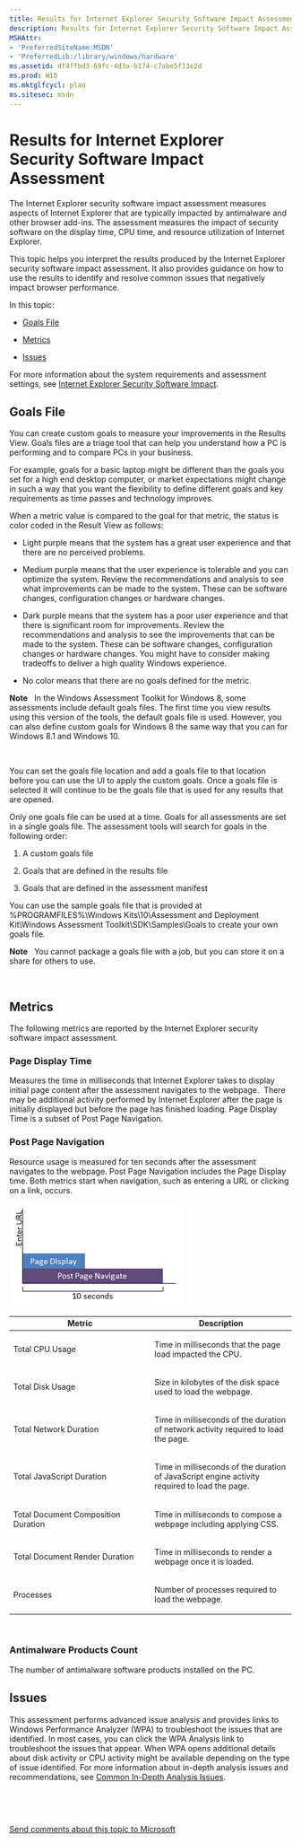 ```yaml
---
title: Results for Internet Explorer Security Software Impact Assessment
description: Results for Internet Explorer Security Software Impact Assessment
MSHAttr:
- 'PreferredSiteName:MSDN'
- 'PreferredLib:/library/windows/hardware'
ms.assetid: df4ffbd3-69fc-4d3a-b174-c7abe5f13e2d
ms.prod: W10
ms.mktglfcycl: plan
ms.sitesec: msdn
---
```


# Results for Internet Explorer Security Software Impact Assessment


The Internet Explorer security software impact assessment measures aspects of Internet Explorer that are typically impacted by antimalware and other browser add-ins. The assessment measures the impact of security software on the display time, CPU time, and resource utilization of Internet Explorer.

This topic helps you interpret the results produced by the Internet Explorer security software impact assessment. It also provides guidance on how to use the results to identify and resolve common issues that negatively impact browser performance.

In this topic:

-   [Goals File](#bkmk-goals)

-   [Metrics](#bkmk-metrics)

-   [Issues](#bkmk-issues)

For more information about the system requirements and assessment settings, see [Internet Explorer Security Software Impact](internet-explorer-security-software-impact.md).

## <a href="" id="bkmk-goals"></a>Goals File


You can create custom goals to measure your improvements in the Results View. Goals files are a triage tool that can help you understand how a PC is performing and to compare PCs in your business.

For example, goals for a basic laptop might be different than the goals you set for a high end desktop computer, or market expectations might change in such a way that you want the flexibility to define different goals and key requirements as time passes and technology improves.

When a metric value is compared to the goal for that metric, the status is color coded in the Result View as follows:

-   Light purple means that the system has a great user experience and that there are no perceived problems.

-   Medium purple means that the user experience is tolerable and you can optimize the system. Review the recommendations and analysis to see what improvements can be made to the system. These can be software changes, configuration changes or hardware changes.

-   Dark purple means that the system has a poor user experience and that there is significant room for improvements. Review the recommendations and analysis to see the improvements that can be made to the system. These can be software changes, configuration changes or hardware changes. You might have to consider making tradeoffs to deliver a high quality Windows experience.

-   No color means that there are no goals defined for the metric.

**Note**  
In the Windows Assessment Toolkit for Windows 8, some assessments include default goals files. The first time you view results using this version of the tools, the default goals file is used. However, you can also define custom goals for Windows 8 the same way that you can for Windows 8.1 and Windows 10.

 

You can set the goals file location and add a goals file to that location before you can use the UI to apply the custom goals. Once a goals file is selected it will continue to be the goals file that is used for any results that are opened.

Only one goals file can be used at a time. Goals for all assessments are set in a single goals file. The assessment tools will search for goals in the following order:

1.  A custom goals file

2.  Goals that are defined in the results file

3.  Goals that are defined in the assessment manifest

You can use the sample goals file that is provided at %PROGRAMFILES%\\Windows Kits\\10\\Assessment and Deployment Kit\\Windows Assessment Toolkit\\SDK\\Samples\\Goals to create your own goals file.

**Note**  
You cannot package a goals file with a job, but you can store it on a share for others to use.

 

## <a href="" id="bkmk-metrics"></a>Metrics


The following metrics are reported by the Internet Explorer security software impact assessment.

### Page Display Time

Measures the time in milliseconds that Internet Explorer takes to display initial page content after the assessment navigates to the webpage.  There may be additional activity performed by Internet Explorer after the page is initially displayed but before the page has finished loading. Page Display Time is a subset of Post Page Navigation.

### Post Page Navigation

Resource usage is measured for ten seconds after the assessment navigates to the webpage. Post Page Navigation includes the Page Display time. Both metrics start when navigation, such as entering a URL or clicking on a link, occurs.

![both metrics start when the url is entered.](images/dep-iessi.png)

<table>
<colgroup>
<col width="50%" />
<col width="50%" />
</colgroup>
<thead>
<tr class="header">
<th>Metric</th>
<th>Description</th>
</tr>
</thead>
<tbody>
<tr class="odd">
<td><p>Total CPU Usage</p></td>
<td><p>Time in milliseconds that the page load impacted the CPU.</p></td>
</tr>
<tr class="even">
<td><p>Total Disk Usage</p></td>
<td><p>Size in kilobytes of the disk space used to load the webpage.</p></td>
</tr>
<tr class="odd">
<td><p>Total Network Duration</p></td>
<td><p>Time in milliseconds of the duration of network activity required to load the page.</p></td>
</tr>
<tr class="even">
<td><p>Total JavaScript Duration</p></td>
<td><p>Time in milliseconds of the duration of JavaScript engine activity required to load the page.</p></td>
</tr>
<tr class="odd">
<td><p>Total Document Composition Duration</p></td>
<td><p>Time in milliseconds to compose a webpage including applying CSS.</p></td>
</tr>
<tr class="even">
<td><p>Total Document Render Duration</p></td>
<td><p>Time in milliseconds to render a webpage once it is loaded.</p></td>
</tr>
<tr class="odd">
<td><p>Processes</p></td>
<td><p>Number of processes required to load the webpage.</p></td>
</tr>
</tbody>
</table>

 

### Antimalware Products Count

The number of antimalware software products installed on the PC.

## <a href="" id="bkmk-issues"></a>Issues


This assessment performs advanced issue analysis and provides links to Windows Performance Analyzer (WPA) to troubleshoot the issues that are identified. In most cases, you can click the WPA Analysis link to troubleshoot the issues that appear. When WPA opens additional details about disk activity or CPU activity might be available depending on the type of issue identified. For more information about in-depth analysis issues and recommendations, see [Common In-Depth Analysis Issues](common-in-depth-analysis-issues.md).

 

 

[Send comments about this topic to Microsoft](mailto:wsddocfb@microsoft.com?subject=Documentation%20feedback%20%5Bp_assessments\p_assessments%5D:%20Results%20for%20Internet%20Explorer%20Security%20Software%20Impact%20Assessment%20%20RELEASE:%20%285/3/2016%29&body=%0A%0APRIVACY%20STATEMENT%0A%0AWe%20use%20your%20feedback%20to%20improve%20the%20documentation.%20We%20don't%20use%20your%20email%20address%20for%20any%20other%20purpose,%20and%20we'll%20remove%20your%20email%20address%20from%20our%20system%20after%20the%20issue%20that%20you're%20reporting%20is%20fixed.%20While%20we're%20working%20to%20fix%20this%20issue,%20we%20might%20send%20you%20an%20email%20message%20to%20ask%20for%20more%20info.%20Later,%20we%20might%20also%20send%20you%20an%20email%20message%20to%20let%20you%20know%20that%20we've%20addressed%20your%20feedback.%0A%0AFor%20more%20info%20about%20Microsoft's%20privacy%20policy,%20see%20http://privacy.microsoft.com/default.aspx. "Send comments about this topic to Microsoft")




